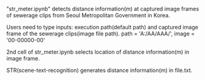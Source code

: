 "str_meter.ipynb" detects distance information(m) at captured image frames of sewerage clips from Seoul Metropolitan Government in Korea.

Users need to type inputs: execution path(default path) and captured image frame of the sewerage clips(image file path).
path = 'A:/AA/AAA/', 
image = '00-00000-00'

2nd cell of str_meter.ipynb selects location of distance information(m) in image frame.

STR(scene-text-recognition) generates distance information(m) in file.txt.

